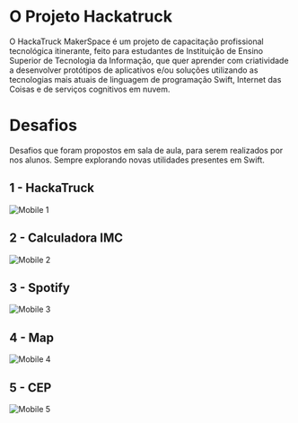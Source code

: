 # O Projeto Hackatruck
O HackaTruck MakerSpace é um projeto de capacitação profissional tecnológica itinerante, feito para estudantes de Instituição de Ensino Superior de Tecnologia da Informação, que quer aprender com criatividade a desenvolver protótipos de aplicativos e/ou soluções utilizando as tecnologias mais atuais de linguagem de programação Swift, Internet das Coisas e de serviços cognitivos em nuvem.

# Desafios
Desafios que foram propostos em sala de aula, para serem realizados por nos alunos. Sempre explorando novas utilidades presentes em Swift.

## 1 - HackaTruck

![Mobile 1](https://github.com/douglas0097/SwifUI-Hackatruck/blob/main/assets/hackatruck.gif)

## 2 - Calculadora IMC

![Mobile 2](https://github.com/douglas0097/SwifUI-Hackatruck/blob/main/assets/imc.gif)

## 3 - Spotify

![Mobile 3](https://github.com/douglas0097/SwifUI-Hackatruck/blob/main/assets/spotify.gif)

## 4  - Map

![Mobile 4](https://github.com/douglas0097/SwifUI-Hackatruck/blob/main/assets/map.gif)

## 5  - CEP

![Mobile 5](https://github.com/douglas0097/SwifUI-Hackatruck/blob/main/assets/cep.gif)

